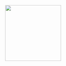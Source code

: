 <img height="180em" src="https://github-readme-stats.vercel.app/api?username=dimaageev&show_icons=true&hide_border=true&&count_private=true&include_all_commits=true&theme=vue" />

<!--
**dimaageev/dimaageev** is a ✨ _special_ ✨ repository because its `README.md` (this file) appears on your GitHub profile.

Here are some ideas to get you started:

- 🔭 I’m currently working on ...
- 🌱 I’m currently learning ...
- 👯 I’m looking to collaborate on ...
- 🤔 I’m looking for help with ...
- 💬 Ask me about ...
- 📫 How to reach me: ...
- 😄 Pronouns: ...
- ⚡ Fun fact: ...
-->
